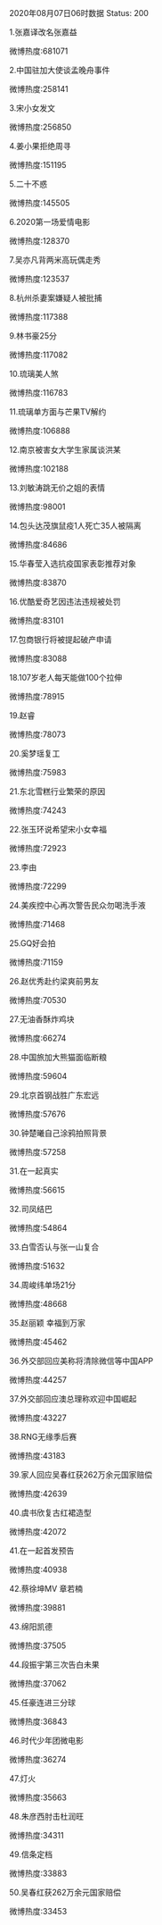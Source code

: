 2020年08月07日06时数据
Status: 200

1.张嘉译改名张嘉益

微博热度:681071

2.中国驻加大使谈孟晚舟事件

微博热度:258141

3.宋小女发文

微博热度:256850

4.姜小果拒绝周寻

微博热度:151195

5.二十不惑

微博热度:145505

6.2020第一场爱情电影

微博热度:128370

7.吴亦凡背两米高玩偶走秀

微博热度:123537

8.杭州杀妻案嫌疑人被批捕

微博热度:117388

9.林书豪25分

微博热度:117082

10.琉璃美人煞

微博热度:116783

11.琉璃单方面与芒果TV解约

微博热度:106888

12.南京被害女大学生家属谈洪某

微博热度:102188

13.刘敏涛跳无价之姐的表情

微博热度:98001

14.包头达茂旗鼠疫1人死亡35人被隔离

微博热度:84686

15.华春莹入选抗疫国家表彰推荐对象

微博热度:83870

16.优酷爱奇艺因违法违规被处罚

微博热度:83101

17.包商银行将被提起破产申请

微博热度:83088

18.107岁老人每天能做100个拉伸

微博热度:78915

19.赵睿

微博热度:78073

20.奚梦瑶复工

微博热度:75983

21.东北雪糕行业繁荣的原因

微博热度:74243

22.张玉环说希望宋小女幸福

微博热度:72923

23.李由

微博热度:72299

24.美疾控中心再次警告民众勿喝洗手液

微博热度:71468

25.GQ好会拍

微博热度:71159

26.赵优秀赴约梁爽前男友

微博热度:70530

27.无油香酥炸鸡块

微博热度:66274

28.中国旅加大熊猫面临断粮

微博热度:59604

29.北京首钢战胜广东宏远

微博热度:57676

30.钟楚曦自己涂鸦拍照背景

微博热度:57258

31.在一起真实

微博热度:56615

32.司凤结巴

微博热度:54864

33.白雪否认与张一山复合

微博热度:51632

34.周峻纬单场21分

微博热度:48668

35.赵丽颖 幸福到万家

微博热度:45462

36.外交部回应美称将清除微信等中国APP

微博热度:44257

37.外交部回应澳总理称欢迎中国崛起

微博热度:43227

38.RNG无缘季后赛

微博热度:43183

39.家人回应吴春红获262万余元国家赔偿

微博热度:42639

40.虞书欣复古红裙造型

微博热度:42072

41.在一起首发预告

微博热度:40938

42.蔡徐坤MV 章若楠

微博热度:39881

43.绵阳凯德

微博热度:37505

44.段振宇第三次告白未果

微博热度:37062

45.任豪连进三分球

微博热度:36843

46.时代少年团微电影

微博热度:36274

47.灯火

微博热度:35663

48.朱彦西肘击杜润旺

微博热度:34311

49.信条定档

微博热度:33883

50.吴春红获262万余元国家赔偿

微博热度:33453

